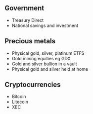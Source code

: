 ## Government
  - Treasury Direct
  - National savings and investment

## Precious metals
  - Physical gold, silver, platinum ETFS
  - Gold mining equities eg GDX
  - Gold and silver bullion in a vault
  - Physical gold and silver held at home

## Cryptocurrencies
  - Bitcoin
  - Litecoin
  - XEC 
